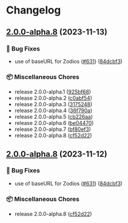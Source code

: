 # Changelog

## [2.0.0-alpha.8](https://github.com/kubb-project/kubb/compare/swagger-zodios-v2.0.0-alpha.8...swagger-zodios-v2.0.0-alpha.8) (2023-11-13)


### 🐞 Bug Fixes

* use of baseURL for Zodios ([#631](https://github.com/kubb-project/kubb/issues/631)) ([84dcbf3](https://github.com/kubb-project/kubb/commit/84dcbf385cc38af5e5bb26530d7655309e33229b))


### 📦 Miscellaneous Chores

* release 2.0.0-alpha.1 ([925bf68](https://github.com/kubb-project/kubb/commit/925bf686956804aad82ba6480152427aaa6ad4f8))
* release 2.0.0-alpha.2 ([c0abf54](https://github.com/kubb-project/kubb/commit/c0abf54220849007e354f594267cd69086c38b07))
* release 2.0.0-alpha.3 ([3175248](https://github.com/kubb-project/kubb/commit/3175248895d3def0e32fbf87a7ffa45c0c859b68))
* release 2.0.0-alpha.4 ([36f790a](https://github.com/kubb-project/kubb/commit/36f790a8260ce0842ca64852590e59f2c661367c))
* release 2.0.0-alpha.5 ([cb226aa](https://github.com/kubb-project/kubb/commit/cb226aa772601d54e44717770b12a450a3863c45))
* release 2.0.0-alpha.6 ([be04470](https://github.com/kubb-project/kubb/commit/be04470ee6fcfafcd9db4997a522189828e9abad))
* release 2.0.0-alpha.7 ([bf80ef3](https://github.com/kubb-project/kubb/commit/bf80ef3eed770ce865a2618cfa5e79180077a7ce))
* release 2.0.0-alpha.8 ([cf52d22](https://github.com/kubb-project/kubb/commit/cf52d224c1c675919d5fa18fa075f15a873ec53e))

## [2.0.0-alpha.8](https://github.com/kubb-project/kubb/compare/kubb-v2.0.0-alpha.7...swagger-zodios-v2.0.0-alpha.8) (2023-11-12)


### 🐞 Bug Fixes

* use of baseURL for Zodios ([#631](https://github.com/kubb-project/kubb/issues/631)) ([84dcbf3](https://github.com/kubb-project/kubb/commit/84dcbf385cc38af5e5bb26530d7655309e33229b))


### 📦 Miscellaneous Chores

* release 2.0.0-alpha.8 ([cf52d22](https://github.com/kubb-project/kubb/commit/cf52d224c1c675919d5fa18fa075f15a873ec53e))
